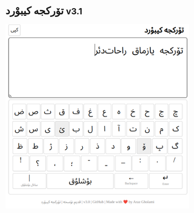 <h1>تۆرکجه کیبوْرد <small>v3.1</small></h1>
<p align="center">
  <img src="screenshot.png" alt="تۆرکجه کیبوْرد">
</p>
